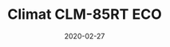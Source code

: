 ---
template: SingleClimt
title: Climat CLM-85RT ECO
status: Featured / Published
date: '2020-02-27'
featuredImage: https://brincadeira.co/products/list_climt_85rt_eco.png
price: R$2.880,00
excerpt: >-
  Ou em **12x SEM JUROS** de **R$240,00**    
    
  **Área climatizada:** De 60m² a 85m².
categories:
  - category: Venda
meta:
  canonicalLink: 'https://brincadeira.co/climatizadores/climat-clm-85-rt-eco/'
  noindex: false
  title: Climat CLM-85RT ECO
  description: Keep your mind limber. I'm a sociopath; there's not much he can do for me. Makes me a … scientist. You all right, Dexter? Tell him time is of the essence.
---